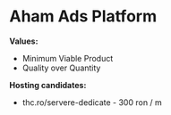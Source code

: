 # Aham Ads Platform

**Values:**
- Minimum Viable Product
- Quality over Quantity

**Hosting candidates:**
- thc.ro/servere-dedicate - 300 ron / m